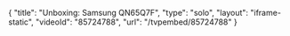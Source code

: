 {
    "title": "Unboxing: Samsung QN65Q7F",
    "type": "solo",
    "layout": "iframe-static",
    "videoId": "85724788",
    "url": "\/tvpembed\/85724788"
}